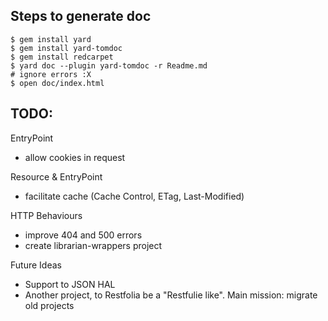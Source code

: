 ## Steps to generate doc

```
$ gem install yard
$ gem install yard-tomdoc
$ gem install redcarpet
$ yard doc --plugin yard-tomdoc -r Readme.md
# ignore errors :X
$ open doc/index.html
```

## TODO:

EntryPoint
* allow cookies in request

Resource & EntryPoint
* facilitate cache (Cache Control, ETag, Last-Modified)

HTTP Behaviours
* improve 404 and 500 errors
* create librarian-wrappers project

Future Ideas
* Support to JSON HAL
* Another project, to Restfolia be a "Restfulie like". Main mission: migrate old projects

